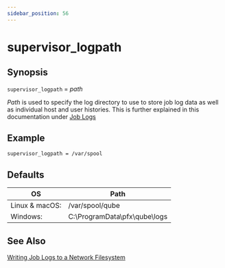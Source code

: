 ```yaml
---
sidebar_position: 56
---
```


# supervisor_logpath

## Synopsis

`supervisor_logpath` =  _path_

_Path_ is used to specify the log directory to use to store job log data as
well as individual host and user histories. This is further explained in this
documentation under [Job Logs](../../administrators-guide/configuring-qube/log-files/Job+Logs)

## Example
```
supervisor_logpath = /var/spool
```

## Defaults

OS | Path
---|---
Linux & macOS: | /var/spool/qube
Windows: | C:\ProgramData\pfx\qube\logs

## See Also

[Writing Job Logs to a Network Filesystem](../../administrators-guide/configuring-qube/log-files/Writing+Job+Logs+to+a+Network+Filesystem)

